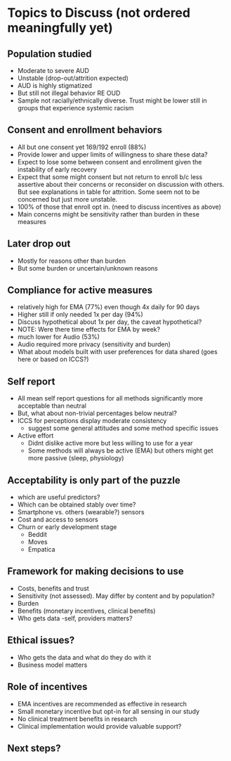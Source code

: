 
# Topics to Discuss (not ordered meaningfully yet)


## Population studied

* Moderate to severe AUD
* Unstable (drop-out/attrition expected)
* AUD is highly stigmatized
* But still not illegal behavior RE OUD
* Sample not racially/ethnically diverse.  Trust might be lower still in groups that experience systemic racism


## Consent and enrollment behaviors

* All but one consent yet 169/192 enroll (88%)
* Provide lower and upper limits of willingness to share these data?
* Expect to lose some between consent and enrollment given the instability of early recovery
* Expect that some might consent but not return to enroll b/c less assertive about their concerns or reconsider on discussion with others.  But see explanations in table for attrition.  Some seem not to be concerned but just more unstable.
* 100% of those that enroll opt in. (need to discuss incentives as above)
* Main concerns might be sensitivity rather than burden in these measures

## Later drop out

* Mostly for reasons other than burden
* But some burden or uncertain/unknown reasons

## Compliance for active measures

* relatively high for EMA (77%) even though 4x daily for 90 days
* Higher still if only needed 1x per day (94%)
* Discuss hypothetical about 1x per day, the caveat hypothetical?
* NOTE: Were there time effects for EMA by week?
* much lower for Audio (53%)
* Audio required more privacy (sensitivity and burden)
* What about models built with user preferences for data shared (goes here or based on ICCS?)


## Self report

* All mean self report questions for all methods significantly more acceptable than neutral
* But, what about non-trivial percentages below neutral?
* ICCS for perceptions display moderate consistency
	* suggest some general attitudes and some method specific issues
* Active effort
	* Didnt dislike active more but less willing to use for a year
	* Some methods will always be active (EMA) but others might get more passive (sleep, physiology)


## Acceptability is only part of the puzzle

* which are useful predictors?
* Which can be obtained stably over time?
* Smartphone vs. others (wearable?) sensors
* Cost and access to sensors
* Churn or early development stage
	* Beddit
	* Moves
	* Empatica


## Framework for making decisions to use

* Costs, benefits and trust
* Sensitivity (not assessed).  May differ by content and by population?
* Burden
* Benefits (monetary incentives, clinical benefits)
* Who gets data -self, providers matters?

## Ethical issues?

* Who gets the data and what do they do with it
* Business model matters


## Role of incentives

* EMA incentives are recommended as effective in  research
* Small monetary incentive but opt-in for all sensing in our study
* No clinical treatment benefits in research
* Clinical implementation would provide valuable support?


## Next steps?



